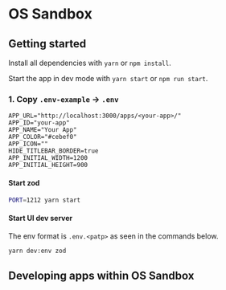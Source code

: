 # OS Sandbox

## Getting started

Install all dependencies with `yarn` or `npm install`.

Start the app in dev mode with `yarn start` or `npm run start`.

### 1. Copy `.env-example` -> `.env`

```.env
APP_URL="http://localhost:3000/apps/<your-app>/"
APP_ID="your-app"
APP_NAME="Your App"
APP_COLOR="#cebef0"
APP_ICON=""
HIDE_TITLEBAR_BORDER=true
APP_INITIAL_WIDTH=1200
APP_INITIAL_HEIGHT=900
```

#### Start zod

```bash
PORT=1212 yarn start
```

#### Start UI dev server

The env format is `.env.<patp>` as seen in the commands below.

```bash
yarn dev:env zod
```

## Developing apps within OS Sandbox
